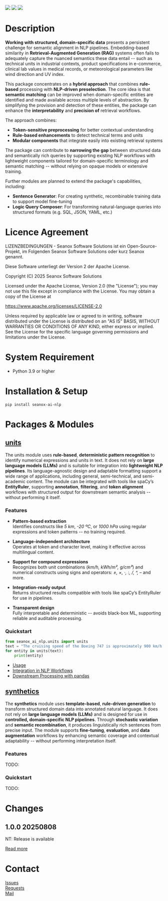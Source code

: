 <p>
  <a href="https://github.com/seanox/seanox-ai-nlp/pulls"
      title="Development"
    ><img src="https://img.shields.io/badge/development-active-green?style=for-the-badge"
  ></a>  
  <a href="https://github.com/seanox/seanox-ai-nlp/issues"
    ><img src="https://img.shields.io/badge/maintenance-active-green?style=for-the-badge"
  ></a>
  <a href="https://seanox.com/contact"
    ><img src="https://img.shields.io/badge/support-active-green?style=for-the-badge"
  ></a>
</p>

# Description
__Working with structured, domain-specific data__ presents a persistent
challenge for semantic alignment in NLP pipelines. Embedding-based similarity in
__Retrieval-Augmented Generation (RAG)__ systems often fails to adequately
capture the nuanced semantics these data entail -- such as technical units in
industrial contexts, product specifications in e-commerce, clinical lab values
in medical records, or meteorological parameters like wind direction and UV
index. 

This package concentrates on a __hybrid approach__ that combines __rule-based__
processing with __NLP-driven preselection__. The core idea is that __semantic
matching__ can be improved when domain-specific entities are identified and made
available across multiple levels of abstraction. By simplifying the provision
and detection of these entities, the package can enhance the
__interpretability__ and __precision of__ retrieval workflows.

The approach combines:

- __Token-sensitive preprocessing__ for better contextual understanding
- __Rule-based enhancements__ to detect technical terms and units
- __Modular components__ that integrate easily into existing retrieval systems

The package can contribute to __narrowing the gap__ between structured data and
semantically rich queries by supporting existing NLP workflows with lightweight
components tailored for domain-specific terminology and semantic matching --
without relying on opaque models or extensive training.

Further modules are planned to extend the package's capabilities, including:

- __Sentence Generator__: For creating synthetic, recombinable training data to
  support model fine-tuning
- __Logic Query Composer__: For transforming natural-language queries into
  structured formats (e.g. SQL, JSON, YAML, etc.)

# Licence Agreement
LIZENZBEDINGUNGEN - Seanox Software Solutions ist ein Open-Source-Projekt, im
Folgenden Seanox Software Solutions oder kurz Seanox genannt.

Diese Software unterliegt der Version 2 der Apache License.

Copyright (C) 2025 Seanox Software Solutions

Licensed under the Apache License, Version 2.0 (the "License"); you may not use
this file except in compliance with the License. You may obtain a copy of the
License at

https://www.apache.org/licenses/LICENSE-2.0

Unless required by applicable law or agreed to in writing, software distributed
under the License is distributed on an "AS IS" BASIS, WITHOUT WARRANTIES OR
CONDITIONS OF ANY KIND, either express or implied. See the License for the
specific language governing permissions and limitations under the License.

# System Requirement
- Python 3.9 or higher

# Installation & Setup
```
pip install seanox-ai-nlp
```

# Packages & Modules

## [units](https://github.com/seanox/seanox-ai-nlp/blob/master/seanox_ai_nlp/units/README.md)
The units module uses __rule-based__, __deterministic pattern recognition__ to
identify numerical expressions and units in text. It does not rely on __large
language models (LLMs)__ and is suitable for integration into __lightweight NLP
pipelines__. Its language-agnostic design and adaptable formatting support a
wide range of applications, including general, semi-technical, and semi-academic
content. The module can be integrated with tools like spaCy’s __EntityRuler__,
supporting __annotation__, __filtering__, and __token alignment__ workflows with
structured output for downstream semantic analysis -- without performing it
itself.

### Features
- __Pattern-based extraction__  
  Identifies constructs like _5 km_, _-20 &ordm;C_, or _1000 hPa_ using regular
  expressions and token patterns -- no training required.
  
- __Language-independent architecture__  
  Operates at token and character level, making it effective across multilingual
  content.
  
- __Support for compound expressions__  
  Recognizes both unit combinations (_km/h, kWh/m&sup2;, g/cm&sup3;_) and
  numerical constructs using signs and operators: _&plusmn;, &times;, &middot;,
  :, /, ^, –_ and more.
  
- __Integration-ready output__  
  Returns structured results compatible with tools like spaCy’s EntityRuler for
  use in pipelines.
  
- __Transparent design__  
  Fully interpretable and deterministic -- avoids black-box ML, supporting
  reliable and auditable processing.

### Quickstart

```python
from seanox_ai_nlp.units import units
text = "The cruising speed of the Boeing 747 is approximately 900 km/h (559 mph)."
for entity in units(text):
    print(entity)
```

- [Usage](https://github.com/seanox/seanox-ai-nlp/blob/master/seanox_ai_nlp/units/README.md#usage)
- [Integration in NLP Workflows](https://github.com/seanox/seanox-ai-nlp/blob/master/seanox_ai_nlp/units/README.md#integration-in-nlp-workflows)
- [Downstream Processing with pandas](https://github.com/seanox/seanox-ai-nlp/blob/master/seanox_ai_nlp/units/README.md#downstream-processing-with-pandas)

## [synthetics](https://github.com/seanox/seanox-ai-nlp/blob/master/seanox_ai_nlp/synthetics/README.md)

The __synthetics__ module uses __template-based__, __rule-driven generation__ to
transform structured domain data into annotated natural language. It does not
rely on __large language models (LLMs)__ and is designed for use in
__controlled, domain-specific NLP pipelines__. Through __stochastic variation__
and __semantic recombination__, it produces linguistically rich sentences from
precise input. The module supports __fine-tuning__, __evaluation__, and __data
augmentation__ workflows by enhancing semantic coverage and contextual
adaptability -- without performing interpretation itself.

### Features

TODO:

### Quickstart

TODO:

# Changes
## 1.0.0 20250808
NT: Release is available

[Read more](https://raw.githubusercontent.com/seanox/seanox-ai-nlp/refs/heads/master/CHANGES)

# Contact
[Issues](https://github.com/seanox/seanox-ai-nlp/issues)  
[Requests](https://github.com/seanox/seanox-ai-nlp/pulls)  
[Mail](https://seanox.com/contact)
